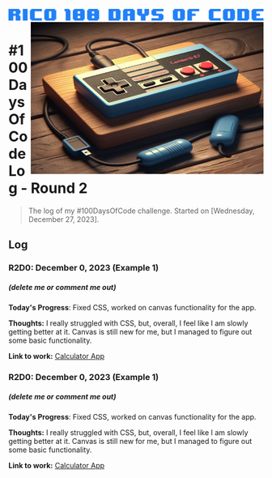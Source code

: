 ![100 Days Of Code](https://github.com/rico042002/Rico-100-days-of-code/blob/master/img/9c07a8fbde6190d19a1d136751e617d8.png?raw=true)
<img align="right" width="460" height="300" src="https://github.com/rico042002/Rico-100-days-of-code/blob/master/img/_f7543535-1276-4a82-867c-d6d327b53d98.jpg?raw=true">
# #100DaysOfCode Log - Round 2

<blockquote>The log of my #100DaysOfCode challenge. Started on [Wednesday, December 27, 2023].</blockquote>

## Log


### R2D0: December 0, 2023 (Example 1)
##### (delete me or comment me out)

**Today's Progress**: Fixed CSS, worked on canvas functionality for the app.

**Thoughts:** I really struggled with CSS, but, overall, I feel like I am slowly getting better at it. Canvas is still new for me, but I managed to figure out some basic functionality.

**Link to work:** [Calculator App](http://www.example.com)


### R2D0: December 0, 2023 (Example 1)
##### (delete me or comment me out)

**Today's Progress**: Fixed CSS, worked on canvas functionality for the app.

**Thoughts:** I really struggled with CSS, but, overall, I feel like I am slowly getting better at it. Canvas is still new for me, but I managed to figure out some basic functionality.

**Link to work:** [Calculator App](http://www.example.com)
